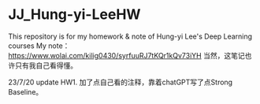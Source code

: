 # JJ_Hung-yi-LeeHW
This repository is for my homework & note of Hung-yi Lee's Deep Learning courses
My note：https://www.wolai.com/kilig0430/syrfuuRJ7tKQr1kQv73iYH
当然，这笔记也许只有我自己看得懂。

23/7/20 update HW1. 加了点自己看的注释，靠着chatGPT写了点Strong Baseline。
